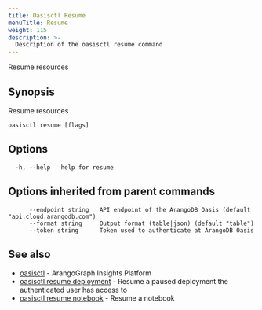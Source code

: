 ```yaml
---
title: Oasisctl Resume
menuTitle: Resume
weight: 115
description: >-
  Description of the oasisctl resume command
---
```

Resume resources

## Synopsis

Resume resources

```
oasisctl resume [flags]
```

## Options

```
  -h, --help   help for resume
```

## Options inherited from parent commands

```
      --endpoint string   API endpoint of the ArangoDB Oasis (default "api.cloud.arangodb.com")
      --format string     Output format (table|json) (default "table")
      --token string      Token used to authenticate at ArangoDB Oasis
```

## See also

* [oasisctl](../options.md)	 - ArangoGraph Insights Platform
* [oasisctl resume deployment](resume-deployment.md)	 - Resume a paused deployment the authenticated user has access to
* [oasisctl resume notebook](resume-notebook.md)	 - Resume a notebook

